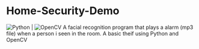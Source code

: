# Home-Security-Demo
![Python](https://img.shields.io/badge/python-3670A0?style=for-the-badge&logo=python&logoColor=ffdd54) | ![OpenCV](https://img.shields.io/badge/opencv-%23white.svg?style=for-the-badge&logo=opencv&logoColor=white)
A facial recognition program that plays a alarm (mp3 file) when a person i seen in the room. A basic theif using Python and OpenCV
